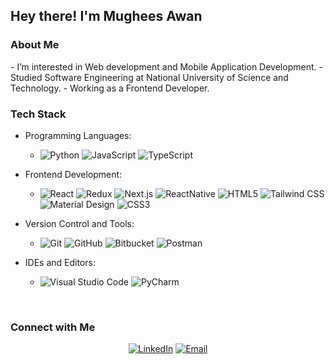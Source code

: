 


<h2> Hey there! I'm Mughees Awan</h2>

<h3>About Me </h3>
- I’m interested in Web development and Mobile Application Development.
- Studied Software Engineering at National University of Science and Technology.
- Working as a Frontend Developer.



<h3>Tech Stack</h3>

- Programming Languages:
  - ![Python](https://img.shields.io/static/v1?style=for-the-badge&message=Python&color=3776AB&logo=Python&logoColor=FFFFFF&label=)
    ![JavaScript](https://img.shields.io/static/v1?style=for-the-badge&message=JavaScript&color=222222&logo=JavaScript&logoColor=F7DF1E&label=)
     ![TypeScript](https://img.shields.io/static/v1?style=for-the-badge&message=TypeScript&color=222222&logo=TypeScript&logoColor=F7DF1E&label=)
   
- Frontend Development:
  - ![React](https://img.shields.io/static/v1?style=for-the-badge&message=React&color=222222&logo=React&logoColor=61DAFB&label=)
    ![Redux](https://img.shields.io/static/v1?style=for-the-badge&message=Redux&color=764ABC&logo=Redux&logoColor=FFFFFF&label=)
     ![Next.js](https://img.shields.io/static/v1?style=for-the-badge&message=Next.js&color=000000&logo=Next.js&logoColor=FFFFFF&label=)
       ![ReactNative](https://img.shields.io/static/v1?style=for-the-badge&message=ReactNative&color=222222&logo=ReactNative&logoColor=61DAFB&label=)
   ![HTML5](https://img.shields.io/static/v1?style=for-the-badge&message=HTML5&color=E34F26&logo=HTML5&logoColor=FFFFFF&label=)
 ![Tailwind CSS](https://img.shields.io/static/v1?style=for-the-badge&message=Tailwind+CSS&color=222222&logo=Tailwind+CSS&logoColor=06B6D4&label=)
![Material Design](https://img.shields.io/static/v1?style=for-the-badge&message=Materializen&color=757575&logo=Material+Design&logoColor=FFFFFF&label=)
 ![CSS3](https://img.shields.io/static/v1?style=for-the-badge&message=CSS3&color=1572B6&logo=CSS3&logoColor=FFFFFF&label=)

- Version Control and Tools:
  - ![Git](https://img.shields.io/static/v1?style=for-the-badge&message=Git&color=F05032&logo=Git&logoColor=FFFFFF&label=)
  ![GitHub](https://img.shields.io/static/v1?style=for-the-badge&message=GitHub&color=181717&logo=GitHub&logoColor=FFFFFF&label=)
  ![Bitbucket](https://img.shields.io/static/v1?style=for-the-badge&message=Bitbucket&color=0052CC&logo=Bitbucket&logoColor=FFFFFF&label=)
   ![Postman](https://img.shields.io/static/v1?style=for-the-badge&message=Postman&color=FF6C37&logo=Postman&logoColor=FFFFFF&label=) 

- IDEs and Editors:
  - ![Visual Studio Code](https://img.shields.io/static/v1?style=for-the-badge&message=Visual+Studio+Code&color=007ACC&logo=Visual+Studio+Code&logoColor=FFFFFF&label=)
  ![PyCharm](https://img.shields.io/static/v1?style=for-the-badge&message=PyCharm&color=000000&logo=PyCharm&logoColor=FFFFFF&label=)
 
<br/>

<h3> Connect with Me </h3>

<p align="center">
  <a href="https://www.linkedin.com/in/mughees-awan-364445207/"><img alt="LinkedIn" src="https://img.shields.io/static/v1?style=for-the-badge&message=Mughees+Awan&color=0A66C2&logo=LinkedIn&logoColor=FFFFFF&label="></a>
  <a href="mailto:mugheesawan797@gmail.com@gmail.com"><img alt="Email" src="https://img.shields.io/static/v1?style=for-the-badge&message=mugheesawan797@gmail.com&color=EA4335&logo=Gmail&logoColor=FFFFFF&label="></a>
  
</p>


<!---
MugheesAwan/MugheesAwan is a ✨ special ✨ repository because its `README.md` (this file) appears on your GitHub profile.
You can click the Preview link to take a look at your changes.
--->

